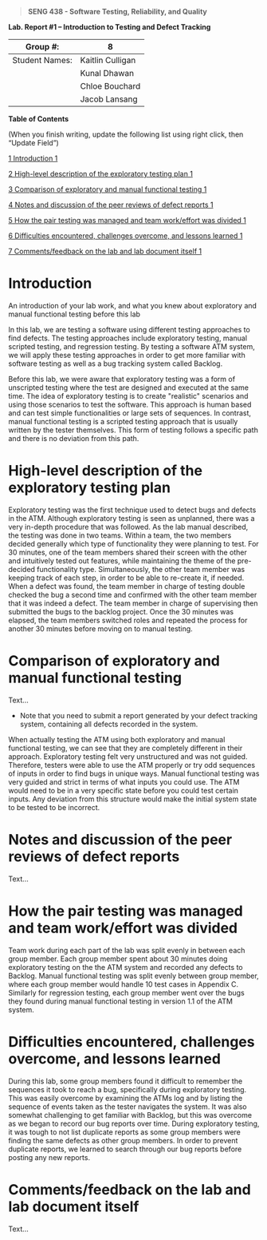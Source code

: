>   **SENG 438 - Software Testing, Reliability, and Quality**

**Lab. Report \#1 – Introduction to Testing and Defect Tracking**

| Group \#:       | 8  |
|-----------------|---|
| Student Names:  | Kaitlin Culligan  |
|                 | Kunal Dhawan  |
|                 | Chloe Bouchard  |
|                 | Jacob Lansang  |

**Table of Contents**

(When you finish writing, update the following list using right click, then
“Update Field”)

[1 Introduction	1](#_Toc439194677)

[2 High-level description of the exploratory testing plan	1](#_Toc439194678)

[3 Comparison of exploratory and manual functional testing	1](#_Toc439194679)

[4 Notes and discussion of the peer reviews of defect reports	1](#_Toc439194680)

[5 How the pair testing was managed and team work/effort was
divided	1](#_Toc439194681)

[6 Difficulties encountered, challenges overcome, and lessons
learned	1](#_Toc439194682)

[7 Comments/feedback on the lab and lab document itself	1](#_Toc439194683)

# Introduction

An introduction of your lab work, and what you knew about exploratory and manual
functional testing before this lab

In this lab, we are testing a software using different testing approaches to find defects. The testing approaches include exploratory testing, manual scripted testing, and regression testing. By testing a software ATM system, we will apply these testing approaches in order to get more familiar with software testing as well as a bug tracking system called Backlog.

Before this lab, we were aware that exploratory testing was a form of unscripted testing where the test are designed and executed at the same time. The idea of exploratory testing is to create "realistic" scenarios and using those scenarios to test the software. This approach is human based and can test simple functionalities or large sets of sequences. In contrast, manual functional testing is a scripted testing approach that is usually written by the tester themselves. This form of testing follows a specific path and there is no deviation from this path. 

# High-level description of the exploratory testing plan

Exploratory testing was the first technique used to detect bugs and defects in the ATM. Although exploratory testing is seen as unplanned, there was a very in-depth procedure that was followed. As the lab manual described, the testing was done in two teams. Within a team, the two members decided generally which type of functionality they were planning to test. For 30 minutes, one of the team members shared their screen with the other and intuitively tested out features, while maintaining the theme of the pre-decided functionality type. Simultaneously, the other team member was keeping track of each step, in order to be able to re-create it, if needed. When a defect was found, the team member in charge of testing double checked the bug a second time and confirmed with the other team member that it was indeed a defect. The team member in charge of supervising then submitted the bugs to the backlog project. Once the 30 minutes was elapsed, the team members switched roles and repeated the process for another 30 minutes before moving on to manual testing.

# Comparison of exploratory and manual functional testing

Text…

-   Note that you need to submit a report generated by your defect tracking
    system, containing all defects recorded in the system.
    
When actually testing the ATM using both exploratory and manual functional testing, we can see that they are completely different in their approach. Exploratory testing felt very unstructured and was not guided. Therefore, testers were able to use the ATM properly or try odd sequences of inputs in order to find bugs in unique ways. Manual functional testing was very guided and strict in terms of what inputs you could use. The ATM would need to be in a very specific state before you could test certain inputs. Any deviation from this structure would make the initial system state to be tested to be incorrect. 

# Notes and discussion of the peer reviews of defect reports

Text…

# How the pair testing was managed and team work/effort was divided 

Team work during each part of the lab was split evenly in between each group member. Each group member spent about 30 minutes doing exploratory testing on the the ATM system and recorded any defects to Backlog. Manual functional testing was split evenly between group member, where each group member would handle 10 test cases in Appendix C. Similarly for regression testing, each group member went over the bugs they found during manual functional testing in version 1.1 of the ATM system.

# Difficulties encountered, challenges overcome, and lessons learned

During this lab, some group members found it difficult to remember the sequences it took to reach a bug, specifically during exploratory testing. This was easily overcome by
examining the ATMs log and by listing the sequence of events taken as the tester navigates the system. It was also somewhat challenging to get familiar with Backlog, but this was overcome as we began to record our bug reports over time. During exploratory testing, it was tough to not list duplicate reports as some group members were finding the same defects as other group members. In order to prevent duplicate reports, we learned to search through our bug reports before posting any new reports. 

# Comments/feedback on the lab and lab document itself

Text…
